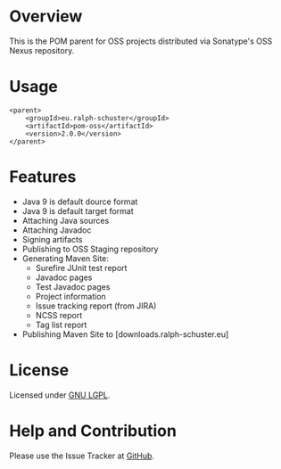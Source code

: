 # Overview
This is the POM parent for OSS projects distributed via Sonatype's OSS Nexus repository.

# Usage
```
<parent>
	<groupId>eu.ralph-schuster</groupId>
	<artifactId>pom-oss</artifactId>
	<version>2.0.0</version>
</parent>
```

# Features
* Java 9 is default dource format
* Java 9 is default target format
* Attaching Java sources
* Attaching Javadoc
* Signing artifacts
* Publishing to OSS Staging repository
* Generating Maven Site:
    * Surefire JUnit test report
    * Javadoc pages
    * Test Javadoc pages
    * Project information
    * Issue tracking report (from JIRA)
    * NCSS report
    * Tag list report
* Publishing Maven Site to [downloads.ralph-schuster.eu]

# License
Licensed under [GNU LGPL](LICENSE.md).

# Help and Contribution
Please use the Issue Tracker at [GitHub](https://github.com/technicalguru/pom-parent).